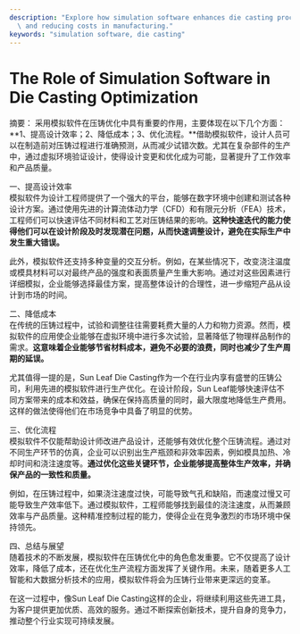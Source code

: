```yaml
---
description: "Explore how simulation software enhances die casting processes, improving efficiency\
  \ and reducing costs in manufacturing."
keywords: "simulation software, die casting"
---
```

# The Role of Simulation Software in Die Casting Optimization

摘要： 采用模拟软件在压铸优化中具有重要的作用，主要体现在以下几个方面：**1、提高设计效率；2、降低成本；3、优化流程。**借助模拟软件，设计人员可以在制造前对压铸过程进行准确预测，从而减少试错次数。尤其在复杂部件的生产中，通过虚拟环境验证设计，使得设计变更和优化成为可能，显著提升了工作效率和产品质量。

一、提高设计效率  
模拟软件为设计工程师提供了一个强大的平台，能够在数字环境中创建和测试各种设计方案。通过使用先进的计算流体动力学（CFD）和有限元分析（FEA）技术，工程师们可以快速评估不同材料和工艺对压铸结果的影响。**这种快速迭代的能力使得他们可以在设计阶段及时发现潜在问题，从而快速调整设计，避免在实际生产中发生重大错误。**

此外，模拟软件还支持多种变量的交互分析。例如，在某些情况下，改变浇注温度或模具材料可以对最终产品的强度和表面质量产生重大影响。通过对这些因素进行详细模拟，企业能够选择最佳方案，提高整体设计的合理性，进一步缩短产品从设计到市场的时间。

二、降低成本  
在传统的压铸过程中，试验和调整往往需要耗费大量的人力和物力资源。然而，模拟软件的应用使企业能够在虚拟环境中进行多次试验，显著降低了物理样品制作的需求。**这意味着企业能够节省材料成本，避免不必要的浪费，同时也减少了生产周期的延误。**

尤其值得一提的是，Sun Leaf Die Casting作为一个在行业内享有盛誉的压铸公司，利用先进的模拟软件进行生产优化。在设计阶段，Sun Leaf能够快速评估不同方案带来的成本和效益，确保在保持高质量的同时，最大限度地降低生产费用。这样的做法使得他们在市场竞争中具备了明显的优势。

三、优化流程  
模拟软件不仅能帮助设计师改进产品设计，还能够有效优化整个压铸流程。通过对不同生产环节的仿真，企业可以识别出生产瓶颈和非效率因素，例如模具加热、冷却时间和浇注速度等。**通过优化这些关键环节，企业能够提高整体生产效率，并确保产品的一致性和质量。**

例如，在压铸过程中，如果浇注速度过快，可能导致气孔和缺陷，而速度过慢又可能导致生产效率低下。通过模拟软件，工程师能够找到最佳的浇注速度，从而兼顾效率与产品质量。这种精准控制过程的能力，使得企业在竞争激烈的市场环境中保持领先。

四、总结与展望  
随着技术的不断发展，模拟软件在压铸优化中的角色愈发重要。它不仅提高了设计效率，降低了成本，还在优化生产流程方面发挥了关键作用。未来，随着更多人工智能和大数据分析技术的应用，模拟软件将会为压铸行业带来更深远的变革。

在这一过程中，像Sun Leaf Die Casting这样的企业，将继续利用这些先进工具，为客户提供更加优质、高效的服务。通过不断探索创新技术，提升自身的竞争力，推动整个行业实现可持续发展。
